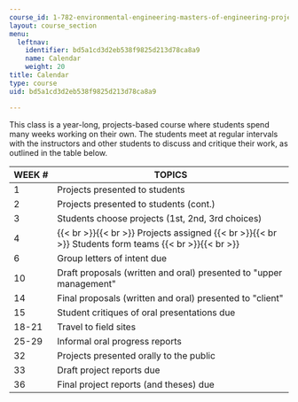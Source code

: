 ```yaml
---
course_id: 1-782-environmental-engineering-masters-of-engineering-project-fall-2007-spring-2008
layout: course_section
menu:
  leftnav:
    identifier: bd5a1cd3d2eb538f9825d213d78ca8a9
    name: Calendar
    weight: 20
title: Calendar
type: course
uid: bd5a1cd3d2eb538f9825d213d78ca8a9

---
```


This class is a year-long, projects-based course where students spend many weeks working on their own. The students meet at regular intervals with the instructors and other students to discuss and critique their work, as outlined in the table below.

| WEEK # | TOPICS |
| --- | --- |
| 1 | Projects presented to students |
| 2 | Projects presented to students (cont.) |
| 3 | Students choose projects (1st, 2nd, 3rd choices) |
| 4 |  {{< br >}}{{< br >}} Projects assigned {{< br >}}{{< br >}} Students form teams {{< br >}}{{< br >}}  |
| 6 | Group letters of intent due |
| 10 | Draft proposals (written and oral) presented to "upper management" |
| 14 | Final proposals (written and oral) presented to "client" |
| 15 | Student critiques of oral presentations due |
| 18-21 | Travel to field sites |
| 25-29 | Informal oral progress reports |
| 32 | Projects presented orally to the public |
| 33 | Draft project reports due |
| 36 | Final project reports (and theses) due